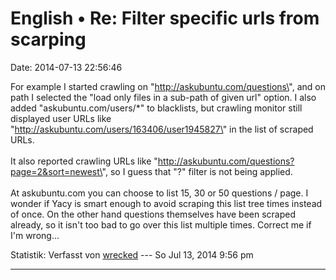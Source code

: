 English • Re: Filter specific urls from scarping
================================================

Date: 2014-07-13 22:56:46

For example I started crawling on \"http://askubuntu.com/questions\",
and on path I selected the \"load only files in a sub-path of given
url\" option. I also added \"askubuntu.com/users/\*\" to blacklists, but
crawling monitor still displayed user URLs like
\"http://askubuntu.com/users/163406/user1945827\" in the list of scraped
URLs.\
\
It also reported crawling URLs like
\"http://askubuntu.com/questions?page=2&sort=newest\", so I guess that
\"?\" filter is not being applied.\
\
At askubuntu.com you can choose to list 15, 30 or 50 questions / page. I
wonder if Yacy is smart enough to avoid scraping this list tree times
instead of once. On the other hand questions themselves have been
scraped already, so it isn\'t too bad to go over this list multiple
times. Correct me if I\'m wrong\...

Statistik: Verfasst von
[wrecked](http://forum.yacy-websuche.de/memberlist.php?mode=viewprofile&u=9445)
--- So Jul 13, 2014 9:56 pm

------------------------------------------------------------------------
